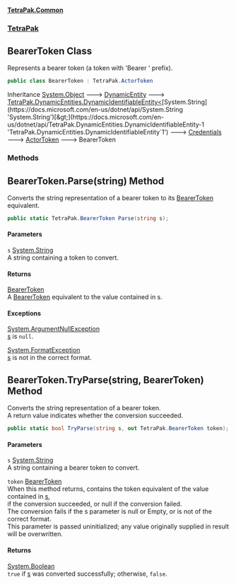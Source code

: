 #### [TetraPak.Common](index.md 'index')
### [TetraPak](TetraPak.md 'TetraPak')
## BearerToken Class
Represents a bearer token (a token with 'Bearer ' prefix).  
```csharp
public class BearerToken : TetraPak.ActorToken
```

Inheritance [System.Object](https://docs.microsoft.com/en-us/dotnet/api/System.Object 'System.Object') &#129106; [DynamicEntity](TetraPak_DynamicEntities_DynamicEntity.md 'TetraPak.DynamicEntities.DynamicEntity') &#129106; [TetraPak.DynamicEntities.DynamicIdentifiableEntity&lt;](https://docs.microsoft.com/en-us/dotnet/api/TetraPak.DynamicEntities.DynamicIdentifiableEntity-1 'TetraPak.DynamicEntities.DynamicIdentifiableEntity`1')[System.String](https://docs.microsoft.com/en-us/dotnet/api/System.String 'System.String')[&gt;](https://docs.microsoft.com/en-us/dotnet/api/TetraPak.DynamicEntities.DynamicIdentifiableEntity-1 'TetraPak.DynamicEntities.DynamicIdentifiableEntity`1') &#129106; [Credentials](TetraPak_Credentials.md 'TetraPak.Credentials') &#129106; [ActorToken](TetraPak_ActorToken.md 'TetraPak.ActorToken') &#129106; BearerToken  
### Methods
<a name='TetraPak_BearerToken_Parse(string)'></a>
## BearerToken.Parse(string) Method
Converts the string representation of a bearer token to its [BearerToken](TetraPak_BearerToken.md 'TetraPak.BearerToken') equivalent.  
```csharp
public static TetraPak.BearerToken Parse(string s);
```
#### Parameters
<a name='TetraPak_BearerToken_Parse(string)_s'></a>
`s` [System.String](https://docs.microsoft.com/en-us/dotnet/api/System.String 'System.String')  
A string containing a token to convert.  
  
#### Returns
[BearerToken](TetraPak_BearerToken.md 'TetraPak.BearerToken')  
A [BearerToken](TetraPak_BearerToken.md 'TetraPak.BearerToken') equivalent to the value contained in s.  
#### Exceptions
[System.ArgumentNullException](https://docs.microsoft.com/en-us/dotnet/api/System.ArgumentNullException 'System.ArgumentNullException')  
[s](TetraPak_BearerToken.md#TetraPak_BearerToken_Parse(string)_s 'TetraPak.BearerToken.Parse(string).s') is `null`.  
            
[System.FormatException](https://docs.microsoft.com/en-us/dotnet/api/System.FormatException 'System.FormatException')  
[s](TetraPak_BearerToken.md#TetraPak_BearerToken_Parse(string)_s 'TetraPak.BearerToken.Parse(string).s') is not in the correct format.  
            
  
<a name='TetraPak_BearerToken_TryParse(string_TetraPak_BearerToken)'></a>
## BearerToken.TryParse(string, BearerToken) Method
Converts the string representation of a bearer token.  
A return value indicates whether the conversion succeeded.  
```csharp
public static bool TryParse(string s, out TetraPak.BearerToken token);
```
#### Parameters
<a name='TetraPak_BearerToken_TryParse(string_TetraPak_BearerToken)_s'></a>
`s` [System.String](https://docs.microsoft.com/en-us/dotnet/api/System.String 'System.String')  
A string containing a bearer token to convert.  
  
<a name='TetraPak_BearerToken_TryParse(string_TetraPak_BearerToken)_token'></a>
`token` [BearerToken](TetraPak_BearerToken.md 'TetraPak.BearerToken')  
When this method returns, contains the token equivalent of the value contained in [s](TetraPak_BearerToken.md#TetraPak_BearerToken_TryParse(string_TetraPak_BearerToken)_s 'TetraPak.BearerToken.TryParse(string, TetraPak.BearerToken).s'),  
if the conversion succeeded, or null if the conversion failed.  
The conversion fails if the s parameter is null or Empty, or is not of the correct format.  
This parameter is passed uninitialized; any value originally supplied in result will be overwritten.  
  
#### Returns
[System.Boolean](https://docs.microsoft.com/en-us/dotnet/api/System.Boolean 'System.Boolean')  
`true` if [s](TetraPak_BearerToken.md#TetraPak_BearerToken_TryParse(string_TetraPak_BearerToken)_s 'TetraPak.BearerToken.TryParse(string, TetraPak.BearerToken).s') was converted successfully; otherwise, `false`.  
            
  
